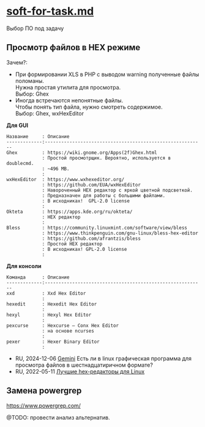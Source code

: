 # [soft-for-task.md](soft-for-task.md)

Выбор ПО под задачу

## Просмотр файлов в HEX режиме

Зачем?:
* При формировании XLS в PHP с выводом warning полученные файлы поломаны.  
Нужна простая утилита для просмотра.  
Выбор: Ghex  
* Иногда встречаются непонятные файлы.  
Чтобы понять тип файла, нужно смотреть содержимое.  
Выбор: Ghex, wxHexEditor

**Для GUI**
```text
Название     : Описание                                             
-------------:----------------------------------------------------------
Ghex         : https://wiki.gnome.org/Apps(2f)Ghex.html
             : Простой просмотрщик. Вероятно, используется в doublecmd.
             : ~496 MB.
             :
wxHexEditor  : https://www.wxhexeditor.org/
             : https://github.com/EUA/wxHexEditor
             : Навороченный HEX редактор с яркой цветной подсветкой.
             : Предназначен для работы с большими файлами.  
             : В исходниках!  GPL-2.0 license 
             :
Okteta       : https://apps.kde.org/ru/okteta/
             : HEX редактор
             :
Bless        : https://community.linuxmint.com/software/view/bless
             : https://www.thinkpenguin.com/gnu-linux/bless-hex-editor
             : https://github.com/afrantzis/bless
             : Простой HEX редактор
             : В исходниках! GPL-2.0 license 
             :
```
**Для консоли**
```text
Команда      : Описание                                             
-------------:----------------------------------------------------------
xxd          : Xxd Hex Editor 
             :
hexedit      : Hexedit Hex Editor
             :
hexyl        : Hexyl Hex Editor
             :
рexcurse     : Hexcurse — Conx Hex Editor
             : на основе ncurses
             :
рexer        : Hexer Binary Editor
             :
```

* RU, 2024-12-06 [Gemini](https://g.co/gemini/share/7c7b69ec9cce)
Есть ли в linux графическая программа для просмотра файлов в шестнадцатиричном формате?
* RU, 2022-05-11 [Лучшие hex-редакторы для Linux](https://blog.sedicomm.com/2019/05/11/luchshie-hex-redaktory-dlya-linux/)

## Замена powergrep

https://www.powergrep.com/

@TODO: провести анализ альтернатив.
